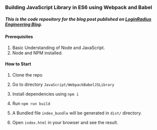 ### Building JavaScript Library in ES6 using Webpack and Babel

##### This is the code repository for the blog post published on [LoginRadius Engineering Blog](https://www.loginradius.com/engineering/blog/write-a-javascript-library-using-webpack-and-babel/).

#### Prerequisites

1. Basic Understanding of Node and JavaScript.
2. Node and NPM installed.

#### How to Start

1. Clone the repo
 
3. Go to directory `JavaScript/WebpackBabelJSLibrary`
4. Install dependencies using `npm i`
5. Run `npm run build`
6. A Bundled file `index_bundle` will be generated in `dist/` directory.
7. Open `index.html` in your browser and see the result.